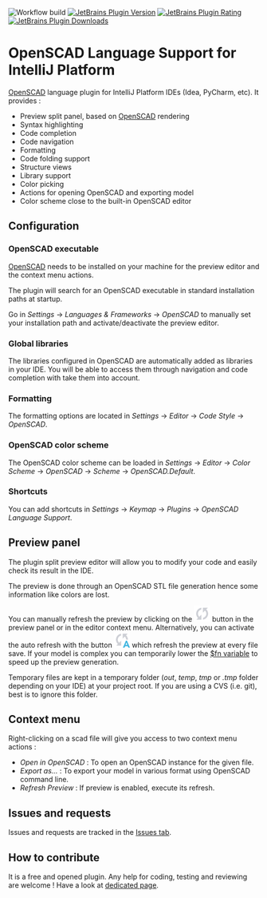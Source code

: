 ![Workflow build](https://github.com/ldenisey/idea-openscad/actions/workflows/build.yml/badge.svg)
[![JetBrains Plugin Version](https://img.shields.io/jetbrains/plugin/v/11198-openscad-language-support?label=Latest%20Plugin%20Release)](https://plugins.jetbrains.com/plugin/11198-openscad-language-support/versions)
[![JetBrains Plugin Rating](https://img.shields.io/jetbrains/plugin/r/rating/11198-openscad-language-support)](https://plugins.jetbrains.com/plugin/11198-openscad-language-support/reviews)
[![JetBrains Plugin Downloads](https://img.shields.io/jetbrains/plugin/d/11198-openscad-language-support)](https://plugins.jetbrains.com/plugin/11198-openscad-language-support)

# OpenSCAD Language Support for IntelliJ Platform

[OpenSCAD](https://openscad.org/index.html) language plugin for IntelliJ Platform IDEs (Idea, PyCharm, etc). It provides :

* Preview split panel, based on [OpenSCAD](https://openscad.org/index.html) rendering
* Syntax highlighting
* Code completion
* Code navigation
* Formatting
* Code folding support
* Structure views
* Library support
* Color picking
* Actions for opening OpenSCAD and exporting model
* Color scheme close to the built-in OpenSCAD editor

## Configuration

### OpenSCAD executable

[OpenSCAD](https://openscad.org/downloads.html) needs to be installed on your machine for the preview editor and the context menu actions.

The plugin will search for an OpenSCAD executable in standard installation paths at startup.

Go in *Settings* -> *Languages & Frameworks* -> *OpenSCAD* to manually set your installation path and activate/deactivate the preview editor.

### Global libraries

The libraries configured in OpenSCAD are automatically added as libraries in your IDE.
You will be able to access them through navigation and code completion with take them into account.

### Formatting

The formatting options are located in *Settings* -> *Editor* -> *Code Style* -> *OpenSCAD*.

### OpenSCAD color scheme

The OpenSCAD color scheme can be loaded in *Settings* -> *Editor* -> *Color Scheme* -> *OpenSCAD* -> *Scheme* -> *OpenSCAD.Default*.

### Shortcuts

You can add shortcuts in *Settings* -> *Keymap* -> *Plugins* -> *OpenSCAD Language Support*.

## Preview panel

The plugin split preview editor will allow you to modify your code and easily check its result in the IDE.

The preview is done through an OpenSCAD STL file generation hence some information like colors are lost.

You can manually refresh the preview by clicking on the ![Refresh icon](/src/main/resources/com/javampire/openscad/icons/refresh.svg) button in the preview panel or in the editor context menu.
Alternatively, you can activate the auto refresh with the button ![Autorefresh icon](/src/main/resources/com/javampire/openscad/icons/autoRefresh.svg) which refresh the preview at every file save.
If your model is complex you can temporarily lower the [$fn variable](https://en.wikibooks.org/wiki/OpenSCAD_User_Manual/Other_Language_Features#.24fa.2C_.24fs_and_.24fn) to speed up the preview generation.

Temporary files are kept in a temporary folder (*out*, *temp*, *tmp* or *.tmp* folder depending on your IDE) at your project root.
If you are using a CVS (i.e. git), best is to ignore this folder.

## Context menu

Right-clicking on a scad file will give you access to two context menu actions :

* *Open in OpenSCAD* : To open an OpenSCAD instance for the given file.
* *Export as...* : To export your model in various format using OpenSCAD command line.
* *Refresh Preview* : If preview is enabled, execute its refresh.

## Issues and requests

Issues and requests are tracked in the [Issues tab](https://github.com/ldenisey/idea-openscad/issues).

## How to contribute

It is a free and opened plugin. Any help for coding, testing and reviewing are welcome !
Have a look at [dedicated page](CONTRIBUTING.md).